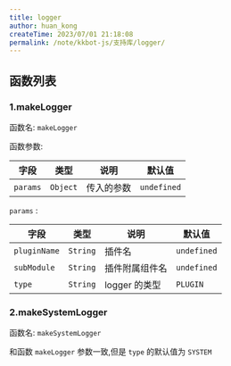 ```yaml
---
title: logger
author: huan_kong
createTime: 2023/07/01 21:18:08
permalink: /note/kkbot-js/支持库/logger/
---
```


## 函数列表

### 1.makeLogger

函数名: `makeLogger`

函数参数:

| 字段     | 类型     | 说明       | 默认值      |
| -------- | -------- | ---------- | ----------- |
| `params` | `Object` | 传入的参数 | `undefined` |

`params` :

| 字段         | 类型     | 说明           | 默认值      |
| ------------ | -------- | -------------- | ----------- |
| `pluginName` | `String` | 插件名         | `undefined` |
| `subModule`  | `String` | 插件附属组件名 | `undefined` |
| `type`       | `String` | logger 的类型  | `PLUGIN`    |

### 2.makeSystemLogger

函数名: `makeSystemLogger`

和函数 `makeLogger` 参数一致,但是 `type` 的默认值为 `SYSTEM`

